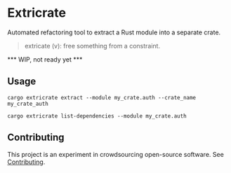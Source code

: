 # Extricrate

Automated refactoring tool to extract a Rust module into a separate crate.

> extricate (v): free something from a constraint.

*** WIP, not ready yet ***

## Usage

`cargo extricrate extract --module my_crate.auth --crate_name my_crate_auth`

`cargo extricrate list-dependencies --module my_crate.auth`

## Contributing

This project is an experiment in crowdsourcing open-source software. See
[Contributing](CONTRIBUTING.md).
